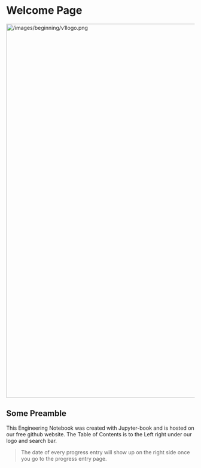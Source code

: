# Welcome Page
<img src="././_images/beginning/v1logo.png" alt="/images/beginning/v1logo.png" width="1000px;" />



## Some Preamble
This Engineering Notebook was created with Jupyter-book and is hosted on our free github website.
The Table of Contents is to the Left right under our logo and search bar.
> The date of every progress entry will show up on the right side once you go to the progress entry page.
